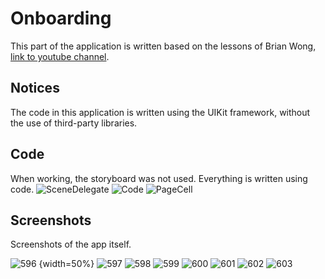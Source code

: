 Onboarding
============

This part of the application is written based on the lessons of Brian Wong, [link to youtube channel](https://www.youtube.com/channel/UCuP2vJ6kRutQBfRmdcI92mA).

## Notices
The code in this application is written using the UIKit framework, without the use of third-party libraries.

## Code
When working, the storyboard was not used. Everything is written using code.
![SceneDelegate](https://github.com/konoin/Onboarding/blob/main/Image/SceneDelegate.jpg)
![Code](https://github.com/konoin/Onboarding/blob/main/Image/Code.jpg)
![PageCell](https://github.com/konoin/Onboarding/blob/main/Image/PageCell.jpg)

## Screenshots
Screenshots of the app itself.



![596](https://github.com/konoin/Onboarding/blob/main/Image/Screen/IMG_0596.PNG) {width=50%}
![597](https://github.com/konoin/Onboarding/blob/main/Image/Screen/IMG_0597.PNG)
![598](https://github.com/konoin/Onboarding/blob/main/Image/Screen/IMG_0598.PNG)
![599](https://github.com/konoin/Onboarding/blob/main/Image/Screen/IMG_0599.PNG)
![600](https://github.com/konoin/Onboarding/blob/main/Image/Screen/IMG_0600.PNG)
![601](https://github.com/konoin/Onboarding/blob/main/Image/Screen/IMG_0601.PNG)
![602](https://github.com/konoin/Onboarding/blob/main/Image/Screen/IMG_0602.PNG)
![603](https://github.com/konoin/Onboarding/blob/main/Image/Screen/IMG_0603.PNG)
